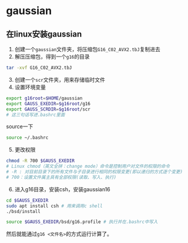 # gaussian
## 在linux安装gaussian
1. 创建一个`gaussian`文件夹，将压缩包`G16_C02_AVX2.tbJ`复制进去
2. 解压压缩包，得到一个`g16`的目录
```bash
tar -xvf G16_C02_AVX2.tbJ
```
3. 创建一个`scr`文件夹，用来存储临时文件
4. 设置环境变量
```bash
export g16root=$HOME/gaussian
export GAUSS_EXEDIR=$g16root/g16
export GAUSS_SCRDIR=$g16root/scr
# 这三句话写进.bashrc里面
```
source一下
```bash
source ~/.bashrc
```
5. 更改权限
```bash
chmod -R 700 $GAUSS_EXEDIR
# Linux chmod（英文全拼：change mode）命令是控制用户对文件的权限的命令
# -R : 对目前目录下的所有文件与子目录进行相同的权限变更(即以递归的方式逐个变更)
# 700：设置文件属主具有全部权限(读取、写入、执行)
```
6. 进入g16目录，安装csh，安装gaussian16
```bash
cd $GAUSS_EXEDIR
sudo apt install csh # 用来调用c shell
./bsd/install

source $GAUSS_EXEDIR/bsd/g16.profile # 执行并在.bashrc中写入
```
然后就能通过`g16 <文件名>`的方式运行计算了。
